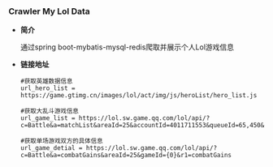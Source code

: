 ### Crawler My Lol Data

* **简介** 

  通过spring boot-mybatis-mysql-redis爬取并展示个人Lol游戏信息

* **链接地址**

  ```properties
  #获取英雄数据信息
  url_hero_list = https://game.gtimg.cn/images/lol/act/img/js/heroList/hero_list.js
  
  #获取大乱斗游戏信息
  url_game_list = https://lol.sw.game.qq.com/lol/api/?c=Battle&a=matchList&areaId=25&accountId=4011711553&queueId=65,450&r1=matchList
  
  #获取单场游戏双方的具体信息
  url_game_detial = https://lol.sw.game.qq.com/lol/api/?c=Battle&a=combatGains&areaId=25&gameId={0}&r1=combatGains
  ```

  